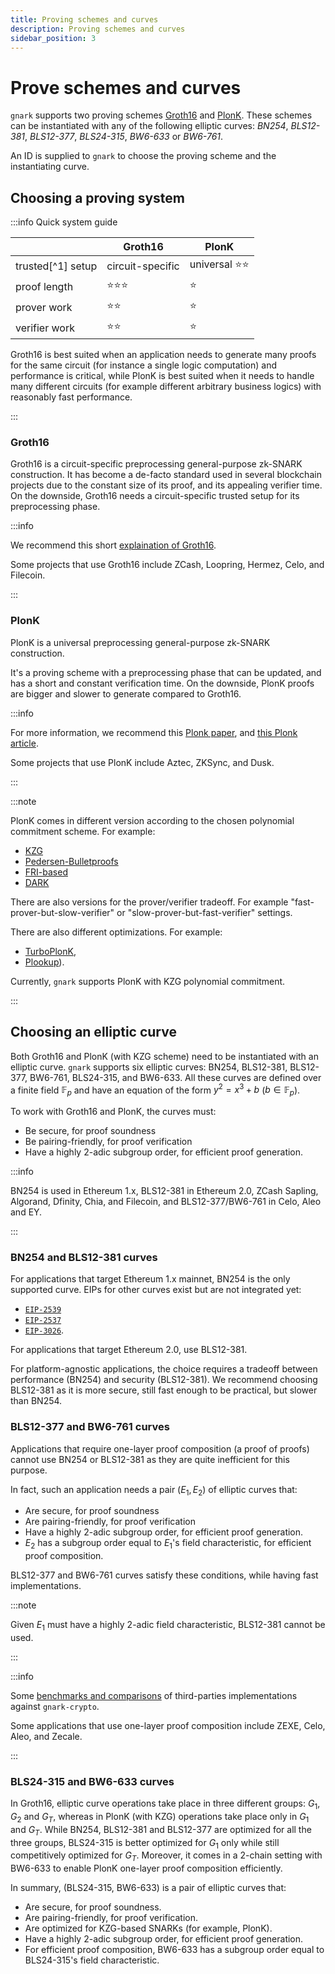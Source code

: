 ```yaml
---
title: Proving schemes and curves
description: Proving schemes and curves
sidebar_position: 3
---
```


# Prove schemes and curves

`gnark` supports two proving schemes [Groth16](https://eprint.iacr.org/2016/260.pdf) and [PlonK](https://eprint.iacr.org/2019/953.pdf). These schemes can be instantiated with any of the following elliptic curves: _BN254_, _BLS12-381_, _BLS12-377_, _BLS24-315_, _BW6-633_ or _BW6-761_.

An ID is supplied to `gnark` to choose the proving scheme and the instantiating curve.

## Choosing a proving system

:::info Quick system guide

|                   | Groth16            | PlonK                  |
| ----------------- | ------------------ | ---------------------- |
| trusted[^1] setup | circuit-specific   | universal :star::star: |
| proof length      | :star::star::star: | :star:                 |
| prover work       | :star::star:       | :star:                 |
| verifier work     | :star::star:       | :star:                 |

Groth16 is best suited when an application needs to generate many proofs for the same circuit (for instance a single logic computation) and performance is critical, while PlonK is best suited when it needs to handle many different circuits (for example different arbitrary business logics) with reasonably fast performance.

:::

### Groth16

Groth16 is a circuit-specific preprocessing general-purpose zk-SNARK construction. It has become a de-facto standard used in several blockchain projects due to the constant size of its proof, and its appealing verifier time. On the downside, Groth16 needs a circuit-specific trusted setup for its preprocessing phase.

:::info

We recommend this short [explaination of Groth16](http://www.zeroknowledgeblog.com/index.php/groth16).

Some projects that use Groth16 include ZCash, Loopring, Hermez, Celo, and Filecoin.

:::

### PlonK

PlonK is a universal preprocessing general-purpose zk-SNARK construction.

It's a proving scheme with a preprocessing phase that can be updated, and has a short and constant verification time. On the downside, PlonK proofs are bigger and slower to generate compared to Groth16.

:::info

For more information, we recommend this [Plonk paper](https://eprint.iacr.org/2019/953.pdf), and [this Plonk article](https://hackmd.io/@zkteam/plonk).

Some projects that use PlonK include Aztec, ZKSync, and Dusk.

:::

:::note

PlonK comes in different version according to the chosen polynomial commitment scheme. For example:

- [KZG](https://www.iacr.org/archive/asiacrypt2010/6477178/6477178.pdf)
- [Pedersen-Bulletproofs](http://web.stanford.edu/~buenz/pubs/bulletproofs.pdf)
- [FRI-based](https://eprint.iacr.org/2019/1020.pdf)
- [DARK](https://eprint.iacr.org/2019/1229.pdf)

There are also versions for the prover/verifier tradeoff. For example "fast-prover-but-slow-verifier" or "slow-prover-but-fast-verifier" settings.

There are also different optimizations. For example:

- [TurboPlonK](https://docs.zkproof.org/pages/standards/accepted-workshop3/proposal-turbo_plonk.pdf),
- [Plookup](https://eprint.iacr.org/2020/315.pdf)).

Currently, `gnark` supports PlonK with KZG polynomial commitment.

:::

## Choosing an elliptic curve

Both Groth16 and PlonK (with KZG scheme) need to be instantiated with an elliptic curve. `gnark` supports six elliptic curves: BN254, BLS12-381, BLS12-377, BW6-761, BLS24-315, and BW6-633. All these curves are defined over a finite field $\mathbb{F}_p$ and have an equation of the form $y^2=x^3+b$ ($b\in \mathbb{F}_p$).

To work with Groth16 and PlonK, the curves must:

- Be secure, for proof soundness
- Be pairing-friendly, for proof verification
- Have a highly 2-adic subgroup order, for efficient proof generation.

:::info

BN254 is used in Ethereum 1.x, BLS12-381 in Ethereum 2.0, ZCash Sapling, Algorand, Dfinity, Chia, and Filecoin, and BLS12-377/BW6-761 in Celo, Aleo and EY.

:::

### BN254 and BLS12-381 curves

For applications that target Ethereum 1.x mainnet, BN254 is the only supported curve. EIPs for other curves exist but are not integrated yet:

- [`EIP-2539`](https://eips.ethereum.org/EIPS/eip-2539)
- [`EIP-2537`](https://eips.ethereum.org/EIPS/eip-2537)
- [`EIP-3026`](https://eips.ethereum.org/EIPS/eip-3026).

For applications that target Ethereum 2.0, use BLS12-381.

For platform-agnostic applications, the choice requires a tradeoff between performance (BN254) and security (BLS12-381). We recommend choosing BLS12-381 as it is more secure, still fast enough to be practical, but slower than BN254.

### BLS12-377 and BW6-761 curves

Applications that require one-layer proof composition (a proof of proofs) cannot use BN254 or BLS12-381 as they are quite inefficient for this purpose.

In fact, such an application needs a pair ($E_1, E_2$) of elliptic curves that:

- Are secure, for proof soundness
- Are pairing-friendly, for proof verification
- Have a highly 2-adic subgroup order, for efficient proof generation.
- $E_2$ has a subgroup order equal to $E_1$'s field characteristic, for efficient proof composition.

BLS12-377 and BW6-761 curves satisfy these conditions, while having fast implementations.

:::note

Given $E_1$ must have a highly 2-adic field characteristic, BLS12-381 cannot be used.

:::

:::info

Some [benchmarks and comparisons](https://hackmd.io/@zkteam/eccbench) of third-parties implementations against `gnark-crypto`.

Some applications that use one-layer proof composition include ZEXE, Celo, Aleo, and Zecale.

:::

### BLS24-315 and BW6-633 curves

In Groth16, elliptic curve operations take place in three different groups: $G_1$, $G_2$ and $G_T$, whereas in PlonK (with KZG) operations take place only in $G_1$ and $G_T$. While BN254, BLS12-381 and BLS12-377 are optimized for all the three groups, BLS24-315 is better optimized for $G_1$ only while still competitively optimized for $G_T$. Moreover, it comes in a 2-chain setting with BW6-633 to enable PlonK one-layer proof composition efficiently.

In summary, (BLS24-315, BW6-633) is a pair of elliptic curves that:

- Are secure, for proof soundness.
- Are pairing-friendly, for proof verification.
- Are optimized for KZG-based SNARKs (for example, PlonK).
- Have a highly 2-adic subgroup order, for efficient proof generation.
- For efficient proof composition, BW6-633 has a subgroup order equal to BLS24-315's field characteristic.
